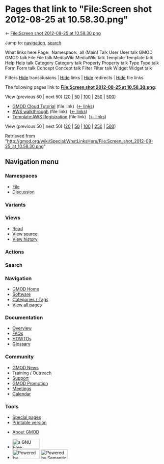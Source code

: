 <div id="mw-page-base" class="noprint">

</div>

<div id="mw-head-base" class="noprint">

</div>

<div id="content" class="mw-body" role="main">

<span id="top"></span>

<div id="mw-js-message" style="display:none;">

</div>



# <span dir="auto">Pages that link to "File:Screen shot 2012-08-25 at 10.58.30.png"</span>

<div id="bodyContent">

<div id="contentSub">

← [File:Screen shot 2012-08-25 at
10.58.30.png](/wiki/File:Screen_shot_2012-08-25_at_10.58.30.png "File:Screen shot 2012-08-25 at 10.58.30.png")

</div>

<div id="jump-to-nav" class="mw-jump">

Jump to: [navigation](#mw-navigation), [search](#p-search)

</div>

<div id="mw-content-text">

What links here Page:  Namespace:  all (Main) Talk User User talk GMOD
GMOD talk File File talk MediaWiki MediaWiki talk Template Template talk
Help Help talk Category Category talk Property Property talk Type Type
talk Form Form talk Concept Concept talk Filter Filter talk Widget
Widget talk

Filters
[Hide](/mediawiki/index.php?title=Special:WhatLinksHere/File:Screen_shot_2012-08-25_at_10.58.30.png&hidetrans=1 "Special:WhatLinksHere/File:Screen shot 2012-08-25 at 10.58.30.png")
transclusions \|
[Hide](/mediawiki/index.php?title=Special:WhatLinksHere/File:Screen_shot_2012-08-25_at_10.58.30.png&hidelinks=1 "Special:WhatLinksHere/File:Screen shot 2012-08-25 at 10.58.30.png")
links \|
[Hide](/mediawiki/index.php?title=Special:WhatLinksHere/File:Screen_shot_2012-08-25_at_10.58.30.png&hideredirs=1 "Special:WhatLinksHere/File:Screen shot 2012-08-25 at 10.58.30.png")
redirects \|
[Hide](/mediawiki/index.php?title=Special:WhatLinksHere/File:Screen_shot_2012-08-25_at_10.58.30.png&hideimages=1 "Special:WhatLinksHere/File:Screen shot 2012-08-25 at 10.58.30.png")
file links

The following pages link to **[File:Screen shot 2012-08-25 at
10.58.30.png](/wiki/File:Screen_shot_2012-08-25_at_10.58.30.png "File:Screen shot 2012-08-25 at 10.58.30.png")**:

View (previous 50 \| next 50)
([20](/mediawiki/index.php?title=Special:WhatLinksHere/File:Screen_shot_2012-08-25_at_10.58.30.png&limit=20 "Special:WhatLinksHere/File:Screen shot 2012-08-25 at 10.58.30.png")
\|
[50](/mediawiki/index.php?title=Special:WhatLinksHere/File:Screen_shot_2012-08-25_at_10.58.30.png&limit=50 "Special:WhatLinksHere/File:Screen shot 2012-08-25 at 10.58.30.png")
\|
[100](/mediawiki/index.php?title=Special:WhatLinksHere/File:Screen_shot_2012-08-25_at_10.58.30.png&limit=100 "Special:WhatLinksHere/File:Screen shot 2012-08-25 at 10.58.30.png")
\|
[250](/mediawiki/index.php?title=Special:WhatLinksHere/File:Screen_shot_2012-08-25_at_10.58.30.png&limit=250 "Special:WhatLinksHere/File:Screen shot 2012-08-25 at 10.58.30.png")
\|
[500](/mediawiki/index.php?title=Special:WhatLinksHere/File:Screen_shot_2012-08-25_at_10.58.30.png&limit=500 "Special:WhatLinksHere/File:Screen shot 2012-08-25 at 10.58.30.png"))

- [GMOD Cloud Tutorial](/wiki/GMOD_Cloud_Tutorial "GMOD Cloud Tutorial")
  (file link) ‎ <span class="mw-whatlinkshere-tools">([←
  links](/mediawiki/index.php?title=Special:WhatLinksHere&target=GMOD+Cloud+Tutorial "Special:WhatLinksHere"))</span>
- [AWS walkthrough](/wiki/AWS_walkthrough "AWS walkthrough") (file link)
  ‎ <span class="mw-whatlinkshere-tools">([←
  links](/mediawiki/index.php?title=Special:WhatLinksHere&target=AWS+walkthrough "Special:WhatLinksHere"))</span>
- [Template:AWS
  Registration](/wiki/Template:AWS_Registration "Template:AWS Registration")
  (file link) ‎ <span class="mw-whatlinkshere-tools">([←
  links](/mediawiki/index.php?title=Special:WhatLinksHere&target=Template%3AAWS+Registration "Special:WhatLinksHere"))</span>

View (previous 50 \| next 50)
([20](/mediawiki/index.php?title=Special:WhatLinksHere/File:Screen_shot_2012-08-25_at_10.58.30.png&limit=20 "Special:WhatLinksHere/File:Screen shot 2012-08-25 at 10.58.30.png")
\|
[50](/mediawiki/index.php?title=Special:WhatLinksHere/File:Screen_shot_2012-08-25_at_10.58.30.png&limit=50 "Special:WhatLinksHere/File:Screen shot 2012-08-25 at 10.58.30.png")
\|
[100](/mediawiki/index.php?title=Special:WhatLinksHere/File:Screen_shot_2012-08-25_at_10.58.30.png&limit=100 "Special:WhatLinksHere/File:Screen shot 2012-08-25 at 10.58.30.png")
\|
[250](/mediawiki/index.php?title=Special:WhatLinksHere/File:Screen_shot_2012-08-25_at_10.58.30.png&limit=250 "Special:WhatLinksHere/File:Screen shot 2012-08-25 at 10.58.30.png")
\|
[500](/mediawiki/index.php?title=Special:WhatLinksHere/File:Screen_shot_2012-08-25_at_10.58.30.png&limit=500 "Special:WhatLinksHere/File:Screen shot 2012-08-25 at 10.58.30.png"))

</div>

<div class="printfooter">

Retrieved from
"<http://gmod.org/wiki/Special:WhatLinksHere/File:Screen_shot_2012-08-25_at_10.58.30.png>"

</div>

<div id="catlinks" class="catlinks catlinks-allhidden">

</div>

<div class="visualClear">

</div>

</div>

</div>

<div id="mw-navigation">

## Navigation menu

<div id="mw-head">



<div id="left-navigation">

<div id="p-namespaces" class="vectorTabs" role="navigation"
aria-labelledby="p-namespaces-label">

### Namespaces

- <span id="ca-nstab-image"><a href="/wiki/File:Screen_shot_2012-08-25_at_10.58.30.png"
  accesskey="c" title="View the file page [c]">File</a></span>
- <span id="ca-talk"><a
  href="/mediawiki/index.php?title=File_talk:Screen_shot_2012-08-25_at_10.58.30.png&amp;action=edit&amp;redlink=1"
  accesskey="t"
  title="Discussion about the content page [t]">Discussion</a></span>

</div>

<div id="p-variants" class="vectorMenu emptyPortlet" role="navigation"
aria-labelledby="p-variants-label">

### 

### Variants[](#)

<div class="menu">

</div>

</div>

</div>

<div id="right-navigation">

<div id="p-views" class="vectorTabs" role="navigation"
aria-labelledby="p-views-label">

### Views

- <span id="ca-view">[Read](/wiki/File:Screen_shot_2012-08-25_at_10.58.30.png)</span>
- <span id="ca-viewsource"><a
  href="/mediawiki/index.php?title=File:Screen_shot_2012-08-25_at_10.58.30.png&amp;action=edit"
  accesskey="e" title="This page is protected.
  You can view its source [e]">View source</a></span>
- <span id="ca-history"><a
  href="/mediawiki/index.php?title=File:Screen_shot_2012-08-25_at_10.58.30.png&amp;action=history"
  accesskey="h" title="Past revisions of this page [h]">View history</a></span>

</div>

<div id="p-cactions" class="vectorMenu emptyPortlet" role="navigation"
aria-labelledby="p-cactions-label">

### Actions[](#)

<div class="menu">

</div>

</div>

<div id="p-search" role="search">

### Search

<div id="simpleSearch">

</div>

</div>

</div>

</div>

<div id="mw-panel">

<div id="p-logo" role="banner">

<a href="/wiki/Main_Page"
style="background-image: url(http://gmod.org/images/GMOD-cogs.png);"
title="Visit the main page"></a>

</div>

<div id="p-Navigation" class="portal" role="navigation"
aria-labelledby="p-Navigation-label">

### Navigation

<div class="body">

- <span id="n-GMOD-Home">[GMOD Home](/wiki/Main_Page)</span>
- <span id="n-Software">[Software](/wiki/GMOD_Components)</span>
- <span id="n-Categories-.2F-Tags">[Categories /
  Tags](/wiki/Categories)</span>
- <span id="n-View-all-pages">[View all
  pages](/wiki/Special:AllPages)</span>

</div>

</div>

<div id="p-Documentation" class="portal" role="navigation"
aria-labelledby="p-Documentation-label">

### Documentation

<div class="body">

- <span id="n-Overview">[Overview](/wiki/Overview)</span>
- <span id="n-FAQs">[FAQs](/wiki/Category:FAQ)</span>
- <span id="n-HOWTOs">[HOWTOs](/wiki/Category:HOWTO)</span>
- <span id="n-Glossary">[Glossary](/wiki/Glossary)</span>

</div>

</div>

<div id="p-Community" class="portal" role="navigation"
aria-labelledby="p-Community-label">

### Community

<div class="body">

- <span id="n-GMOD-News">[GMOD News](/wiki/GMOD_News)</span>
- <span id="n-Training-.2F-Outreach">[Training /
  Outreach](/wiki/Training_and_Outreach)</span>
- <span id="n-Support">[Support](/wiki/Support)</span>
- <span id="n-GMOD-Promotion">[GMOD
  Promotion](/wiki/GMOD_Promotion)</span>
- <span id="n-Meetings">[Meetings](/wiki/Meetings)</span>
- <span id="n-Calendar">[Calendar](/wiki/Calendar)</span>

</div>

</div>

<div id="p-tb" class="portal" role="navigation"
aria-labelledby="p-tb-label">

### Tools

<div class="body">

- <span id="t-specialpages"><a href="/wiki/Special:SpecialPages" accesskey="q"
  title="A list of all special pages [q]">Special pages</a></span>
- <span id="t-print"><a
  href="/mediawiki/index.php?title=Special:WhatLinksHere/File:Screen_shot_2012-08-25_at_10.58.30.png&amp;printable=yes"
  rel="alternate" accesskey="p"
  title="Printable version of this page [p]">Printable version</a></span>

</div>

</div>

</div>

</div>

<div id="footer" role="contentinfo">

- <span id="footer-places-about">[About
  GMOD](/wiki/GMOD:About "GMOD:About")</span>

<!-- -->

- <span id="footer-copyrightico">[<img src="http://www.gnu.org/graphics/gfdl-logo-small.png" width="88"
  height="31" alt="a GNU Free Documentation License" />](http://www.gnu.org/licenses/fdl-1.3.html)</span>
- <span id="footer-poweredbyico">[<img src="/mediawiki/skins/common/images/poweredby_mediawiki_88x31.png"
  width="88" height="31" alt="Powered by MediaWiki" />](//www.mediawiki.org/)
  [<img
  src="/mediawiki/extensions/SemanticMediaWiki/includes/../resources/images/smw_button.png"
  width="88" height="31" alt="Powered by Semantic MediaWiki" />](https://www.semantic-mediawiki.org/wiki/Semantic_MediaWiki)</span>

<div style="clear:both">

</div>

</div>
